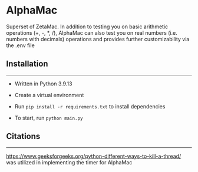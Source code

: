 # AlphaMac

Superset of ZetaMac. In addition to testing you on basic arithmetic operations
(+, -, \*, /), AlphaMac can also test you on real numbers (i.e. numbers
with decimals) operations and provides further customizability via the .env file

## Installation

---

-   Written in Python 3.9.13

-   Create a virtual environment

-   Run `pip install -r requirements.txt` to install dependencies

-   To start, run `python main.py`

## Citations

---

https://www.geeksforgeeks.org/python-different-ways-to-kill-a-thread/ was
utilized in implementing the timer for AlphaMac
